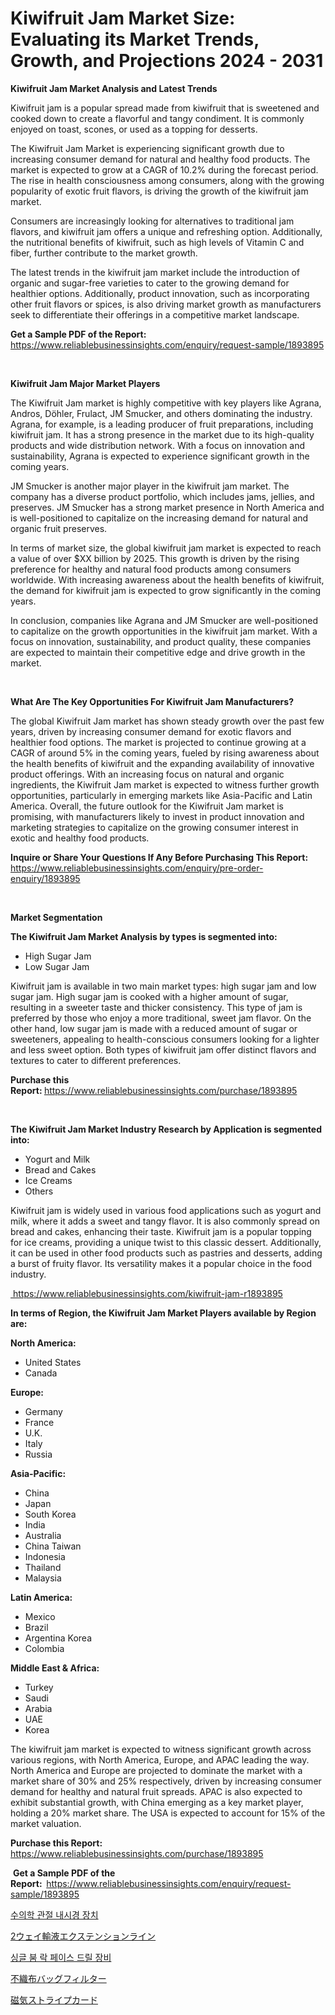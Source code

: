 <p><h1>Kiwifruit Jam Market Size: Evaluating its Market Trends, Growth, and Projections 2024 - 2031</h1></p><p><strong>Kiwifruit Jam Market Analysis and Latest Trends</strong></p>
<p><p>Kiwifruit jam is a popular spread made from kiwifruit that is sweetened and cooked down to create a flavorful and tangy condiment. It is commonly enjoyed on toast, scones, or used as a topping for desserts.</p><p>The Kiwifruit Jam Market is experiencing significant growth due to increasing consumer demand for natural and healthy food products. The market is expected to grow at a CAGR of 10.2% during the forecast period. The rise in health consciousness among consumers, along with the growing popularity of exotic fruit flavors, is driving the growth of the kiwifruit jam market.</p><p>Consumers are increasingly looking for alternatives to traditional jam flavors, and kiwifruit jam offers a unique and refreshing option. Additionally, the nutritional benefits of kiwifruit, such as high levels of Vitamin C and fiber, further contribute to the market growth.</p><p>The latest trends in the kiwifruit jam market include the introduction of organic and sugar-free varieties to cater to the growing demand for healthier options. Additionally, product innovation, such as incorporating other fruit flavors or spices, is also driving market growth as manufacturers seek to differentiate their offerings in a competitive market landscape.</p></p>
<p><strong>Get a Sample PDF of the Report:&nbsp;</strong> <a href="https://www.reliablebusinessinsights.com/enquiry/request-sample/1893895">https://www.reliablebusinessinsights.com/enquiry/request-sample/1893895</a></p>
<p>&nbsp;</p>
<p><strong>Kiwifruit Jam Major Market Players</strong></p>
<p><p>The Kiwifruit Jam market is highly competitive with key players like Agrana, Andros, Döhler, Frulact, JM Smucker, and others dominating the industry. Agrana, for example, is a leading producer of fruit preparations, including kiwifruit jam. It has a strong presence in the market due to its high-quality products and wide distribution network. With a focus on innovation and sustainability, Agrana is expected to experience significant growth in the coming years.</p><p>JM Smucker is another major player in the kiwifruit jam market. The company has a diverse product portfolio, which includes jams, jellies, and preserves. JM Smucker has a strong market presence in North America and is well-positioned to capitalize on the increasing demand for natural and organic fruit preserves.</p><p>In terms of market size, the global kiwifruit jam market is expected to reach a value of over $XX billion by 2025. This growth is driven by the rising preference for healthy and natural food products among consumers worldwide. With increasing awareness about the health benefits of kiwifruit, the demand for kiwifruit jam is expected to grow significantly in the coming years.</p><p>In conclusion, companies like Agrana and JM Smucker are well-positioned to capitalize on the growth opportunities in the kiwifruit jam market. With a focus on innovation, sustainability, and product quality, these companies are expected to maintain their competitive edge and drive growth in the market.</p></p>
<p>&nbsp;</p>
<p><strong>What Are The Key Opportunities For Kiwifruit Jam Manufacturers?</strong></p>
<p><p>The global Kiwifruit Jam market has shown steady growth over the past few years, driven by increasing consumer demand for exotic flavors and healthier food options. The market is projected to continue growing at a CAGR of around 5% in the coming years, fueled by rising awareness about the health benefits of kiwifruit and the expanding availability of innovative product offerings. With an increasing focus on natural and organic ingredients, the Kiwifruit Jam market is expected to witness further growth opportunities, particularly in emerging markets like Asia-Pacific and Latin America. Overall, the future outlook for the Kiwifruit Jam market is promising, with manufacturers likely to invest in product innovation and marketing strategies to capitalize on the growing consumer interest in exotic and healthy food products.</p></p>
<p><strong>Inquire or Share Your Questions If Any Before Purchasing This Report:</strong> <a href="https://www.reliablebusinessinsights.com/enquiry/pre-order-enquiry/1893895">https://www.reliablebusinessinsights.com/enquiry/pre-order-enquiry/1893895</a></p>
<p>&nbsp;</p>
<p><strong>Market Segmentation</strong></p>
<p><strong>The Kiwifruit Jam Market Analysis by types is segmented into:</strong></p>
<p><ul><li>High Sugar Jam</li><li>Low Sugar Jam</li></ul></p>
<p><p>Kiwifruit jam is available in two main market types: high sugar jam and low sugar jam. High sugar jam is cooked with a higher amount of sugar, resulting in a sweeter taste and thicker consistency. This type of jam is preferred by those who enjoy a more traditional, sweet jam flavor. On the other hand, low sugar jam is made with a reduced amount of sugar or sweeteners, appealing to health-conscious consumers looking for a lighter and less sweet option. Both types of kiwifruit jam offer distinct flavors and textures to cater to different preferences.</p></p>
<p><strong>Purchase this Report:&nbsp;</strong><a href="https://www.reliablebusinessinsights.com/purchase/1893895">https://www.reliablebusinessinsights.com/purchase/1893895</a></p>
<p>&nbsp;</p>
<p><strong>The Kiwifruit Jam Market Industry Research by Application is segmented into:</strong></p>
<p><ul><li>Yogurt and Milk</li><li>Bread and Cakes</li><li>Ice Creams</li><li>Others</li></ul></p>
<p><p>Kiwifruit jam is widely used in various food applications such as yogurt and milk, where it adds a sweet and tangy flavor. It is also commonly spread on bread and cakes, enhancing their taste. Kiwifruit jam is a popular topping for ice creams, providing a unique twist to this classic dessert. Additionally, it can be used in other food products such as pastries and desserts, adding a burst of fruity flavor. Its versatility makes it a popular choice in the food industry.</p></p>
<p><a href="https://www.reliablebusinessinsights.com/kiwifruit-jam-r1893895">&nbsp;https://www.reliablebusinessinsights.com/kiwifruit-jam-r1893895</a></p>
<p><strong>In terms of Region, the Kiwifruit Jam Market Players available by Region are:</strong></p>
<p>
    <p> <strong> North America: </strong>
        <ul>
            <li>United States</li>
            <li>Canada</li>
        </ul>
        </p> 
    <p> <strong> Europe: </strong>
        <ul>
            <li>Germany</li>
            <li>France</li>
            <li>U.K.</li>
            <li>Italy</li>
            <li>Russia</li>
        </ul>
        </p> 
    <p> <strong> Asia-Pacific: </strong>
        <ul>
            <li>China</li>
            <li>Japan</li>
            <li>South Korea</li>
            <li>India</li>
            <li>Australia</li>
            <li>China Taiwan</li>
            <li>Indonesia</li>
            <li>Thailand</li>
            <li>Malaysia</li>
        </ul>
        </p> 
    <p> <strong> Latin America: </strong>
        <ul>
            <li>Mexico</li>
            <li>Brazil</li>
            <li>Argentina Korea</li>
            <li>Colombia</li>
        </ul>
        </p> 
    <p> <strong> Middle East & Africa: </strong>
        <ul>
            <li>Turkey</li>
            <li>Saudi</li>
            <li>Arabia</li>
            <li>UAE</li>
            <li>Korea</li>
        </ul>
    </p>
    </p>
<p><p>The kiwifruit jam market is expected to witness significant growth across various regions, with North America, Europe, and APAC leading the way. North America and Europe are projected to dominate the market with a market share of 30% and 25% respectively, driven by increasing consumer demand for healthy and natural fruit spreads. APAC is also expected to exhibit substantial growth, with China emerging as a key market player, holding a 20% market share. The USA is expected to account for 15% of the market valuation.</p></p>
<p><strong>Purchase this Report: </strong><a href="https://www.reliablebusinessinsights.com/purchase/1893895">https://www.reliablebusinessinsights.com/purchase/1893895</a></p>
<p>&nbsp;<strong>Get a Sample PDF of the Report:&nbsp;&nbsp;</strong><a href="https://www.reliablebusinessinsights.com/enquiry/request-sample/1893895">https://www.reliablebusinessinsights.com/enquiry/request-sample/1893895</a></p>
<p><strong></strong></p>
<p><p><a href="https://medium.com/@seblakkw1_23574/%EA%B8%80%EB%A1%9C%EB%B2%8C-%EC%88%98%EC%9D%98%ED%95%99-%EA%B4%80%EC%A0%88%EA%B2%BD%EC%9E%A5%EC%B9%98-%EC%8B%9C%EC%9E%A5-%EB%B2%94%EC%9C%84%EC%99%80-2024%EB%85%84%EB%B6%80%ED%84%B0-2031%EB%85%84%EA%B9%8C%EC%A7%80-%EC%98%88%EC%83%81%EB%90%9C-%EA%B8%89%EC%86%8D%ED%95%9C-%EC%84%B1%EC%9E%A5%EB%A5%A0%EC%9D%B8-8-cagr%EC%97%90-%EB%8C%80%ED%95%9C-%EC%8B%AC%EC%B8%B5-%EB%B6%84%EC%84%9D-efa2affdf0b9">수의학 관절 내시경 장치</a></p><p><a href="https://github.com/AbigaleHuel/Market-Research-Report-List-1/blob/main/7856459150879.md">2ウェイ輸液エクステンションライン</a></p><p><a href="https://medium.com/@zackeiracotton82024/%EA%B8%80%EB%A1%9C%EB%B2%8C-%EC%8B%B1%EA%B8%80-%EB%B6%80%EB%A6%84-%EB%A1%9D-%ED%8E%98%EC%9D%B4%EC%8A%A4-%EB%93%9C%EB%A6%B4-%EB%A6%AD-%EC%8B%9C%EC%9E%A5%EC%9D%80-%EC%A0%9C%ED%92%88-%EC%9C%A0%ED%98%95-%EC%9D%91%EC%9A%A9-%EB%B6%84%EC%95%BC-%EC%A7%80%EC%97%AD-%EB%B0%8F-%EA%B8%B0%EC%97%85%EC%97%90-%EB%94%B0%EB%9D%BC-%EB%82%98%EB%88%84%EC%96%B4%EC%A0%B8-%EC%9E%88%EC%8A%B5%EB%8B%88%EB%8B%A4-9c9371bca032">싱글 붐 락 페이스 드릴 장비</a></p><p><a href="https://medium.com/@willismills2023/2024%E5%B9%B4%E3%81%8B%E3%82%892031%E5%B9%B4%E3%81%BE%E3%81%A7%E3%81%AE-%E3%81%AEcagr%E3%81%A7%E6%8B%A1%E5%A4%A7%E3%81%97%E3%81%A6%E3%81%84%E3%82%8B%E4%B8%8D%E7%B9%94%E5%B8%83%E3%83%90%E3%83%83%E3%82%B0%E3%83%95%E3%82%A3%E3%83%AB%E3%82%BF%E3%83%BC%E5%B8%82%E5%A0%B4%E3%81%AE%E3%82%B5%E3%82%A4%E3%82%BA%E3%81%AB%E9%96%A2%E3%81%99%E3%82%8B%E6%B4%9E%E5%AF%9F-d0837eec8bc1">不織布バッグフィルター</a></p><p><a href="https://medium.com/@gaddygeorge/%E7%A3%81%E6%B0%97%E3%82%B9%E3%83%88%E3%83%A9%E3%82%A4%E3%83%97%E3%82%AB%E3%83%BC%E3%83%89%E3%81%AE%E5%B8%82%E5%A0%B4%E3%82%B7%E3%82%A7%E3%82%A2%E3%81%A8%E5%B8%82%E5%A0%B4%E5%88%86%E6%9E%90-%E6%88%90%E9%95%B7%E3%83%88%E3%83%AC%E3%83%B3%E3%83%89%E3%81%A8-2024%E5%B9%B4%E3%81%8B%E3%82%892031%E5%B9%B4%E3%81%BE%E3%81%A7-%E3%81%AE%E4%BA%88%E6%B8%AC-bc9c4a613a92">磁気ストライプカード</a></p></p>